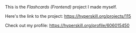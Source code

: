 This is the *Flashcards (Frontend)* project I made myself.


Here's the link to the project: https://hyperskill.org/projects/115

Check out my profile: https://hyperskill.org/profile/606015450
